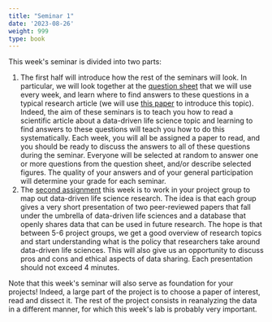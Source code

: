 ```yaml
---
title: "Seminar 1"
date: '2023-08-26'
weight: 999
type: book
---
```

This week's seminar is divided into two parts:

1.  The first half will introduce how the rest of the seminars will look. In particular, we will look together at the [question sheet](/uploads/JournalClub.pdf) that we will use every week, and learn where to find answers to these questions in a typical research article (we will use [this paper](https://journals.plos.org/ploscompbiol/article?id=10.1371/journal.pcbi.1005619) to introduce this topic). Indeed, the aim of these seminars is to teach you how to read a scientific article about a data-driven life science topic and learning to find answers to these questions will teach you how to do this systematically. Each week, you will all be assigned a paper to read, and you should be ready to discuss the answers to all of these questions during the seminar. Everyone will be selected at random to answer one or more questions from the question sheet, and/or describe selected figures. The quality of your answers and of your general participation will determine your grade for each seminar.
2.  The [second assignment](../assignment-2) this week is to work in your project group to map out data-driven life science research. The idea is that each group gives a very short presentation of two peer-reviewed papers that fall under the umbrella of data-driven life sciences and a database that openly shares data that can be used in future research. The hope is that between 5-6 project groups, we get a good overview of research topics and start understanding what is the policy that researchers take around data-driven life sciences. This will also give us an opportunity to discuss pros and cons and ethical aspects of data sharing. Each presentation should not exceed 4 minutes. 

Note that this week's seminar will also serve as foundation for your projects! Indeed, a large part of the project is to choose a paper of interest, read and dissect it. The rest of the project consists in reanalyzing the data in a different manner, for which this week's lab is probably very important.